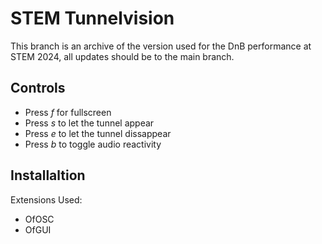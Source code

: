  # STEM Tunnelvision

This branch is an archive of the version used for the DnB performance at STEM 2024, all updates should be to the main branch.

## Controls

- Press *f* for fullscreen
- Press *s* to let the tunnel appear
- Press *e* to let the tunnel dissappear
- Press *b* to toggle audio reactivity 

## Installaltion

Extensions Used:
- OfOSC
- OfGUI
